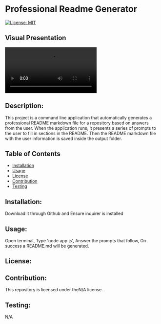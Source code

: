 # Professional Readme Generator

[![License: MIT](https://img.shields.io/github/license/tiffany-brand/professional-README-generator?style=plastic)](https://opensource.org/license/mit/)
  ## Visual Presentation

  ![Professional Readme Generator Demo](./demo/record-readme.mp4)

 ## Description:
  This project is a command line application that automatically generates a professional README markdown file for a repository based on answers from the user. When the application runs, it presents a series of prompts to the user to fill in sections in the README. Then the README markdown file with the user information is saved inside the output folder.


 ## Table of Contents 
  
  - [Installation](#installation)
  - [Usage](#usage)
  - [License](#licensing)
  - [Contribution](#contribution)
  - [Testing](#testing)


  ## Installation:
  Download it through Github and Ensure inquirer is installed

  ## Usage:
  Open terminal, Type 'node app.js', Answer the prompts that follow, On success a README.md will be generated.

  ## License:
  

  ## Contribution:
  This repository is licensed under theN/A license.

  ## Testing:
  N/A
